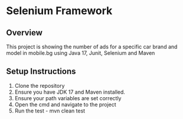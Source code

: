 # Selenium Framework

## Overview
This project is showing the number of ads for a specific car brand and model in mobile.bg
using Java 17, Junit, Selenium and Maven

## Setup Instructions

1. Clone the repository 
2. Ensure you have JDK 17 and Maven installed.
3. Ensure your path variables are set correctly 
4. Open the cmd and navigate to the project
5. Run the test - mvn clean test
   
